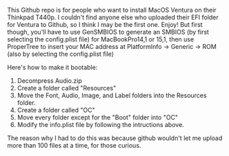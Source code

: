 This Github repo is for people who want to install MacOS Ventura on their Thinkpad T440p. I couldn't find anyone else who uploaded their EFI folder for Ventura to Github, so I think I may be the first one. Enjoy!
But first though, you'll have to use GenSMBIOS to generate an SMBIOS (by first selecting the config.plist file) for MacBookPro14,1 or 15,1, then use ProperTree to insert your MAC address at PlatformInfo -> Generic -> ROM (also by selecting the config.plist file)



Here's how to make it bootable:
1. Decompress Audio.zip
2. Create a folder called "Resources"
3. Move the Font, Audio, Image, and Label folders into the Resources folder.
4. Create a folder called "OC"
5. Move every folder except for the "Boot" folder into "OC"
6. Modify the info.plist file by following the intructions above.


The reason why I had to do this was because github wouldn't let me upload more than 100 files at a time, for those curious.
